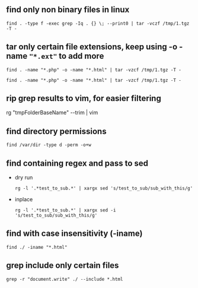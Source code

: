 ## find only non binary files in linux

`find . -type f -exec grep -Iq . {} \; --print0 | tar -vczf /tmp/1.tgz -T -`

## tar only certain file extensions, keep using -o -name `"*.ext"` to add more

`find . -name "*.php" -o -name "*.html" | tar -vzcf /tmp/1.tgz -T -`

`find . -name "*.php" -o -name "*.html" | tar -vzcf /tmp/1.tgz -T -`

## rip grep results to vim, for easier filtering

rg "tmpFolderBaseName" --trim | vim

## find directory permissions

`find /var/dir -type d -perm -o+w`

## find containing regex and pass to sed

- dry run

  `rg -l '.*test_to_sub.*' | xargx sed 's/test_to_sub/sub_with_this/g'`

- inplace

  `rg -l '.*test_to_sub.*' | xargx sed -i 's/test_to_sub/sub_with_this/g'`

## find with case insensitivity (-iname)

`find ./ -iname "*.html"`

## grep include only certain files

`grep -r "document.write" ./ --include *.html`
